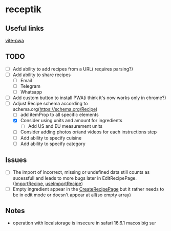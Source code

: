 # receptik

## Useful links

[vite-pwa](https://vite-pwa-org.netlify.app/)

## TODO

- [ ] Add ability to add recipes from a URL( requires parsing?)
- [ ] Add ability to share recipes
  - [ ] Email
  - [ ] Telegram
  - [ ] Whatsapp
- [ ] Add custom button to install PWA(i think it's now works only in chrome?)
- [ ] Adjust Recipe schema according to schema.org(https://schema.org/Recipe)
  - [ ] add itemProp to all specific elements
  - [x] Consider using units and amount for ingredients
    - [ ] Add US and EU measurement units
  - [ ] Consider adding photos or/and videos for each instructions step
  - [ ] Add ability to specify cuisine
  - [ ] Add ability to specify category

## Issues

- [ ] The import of incorrect, missing or undefined data still counts as sucessfull and leads to more bugs later in EditRecipePage.([ImportRecipe](./src/components/recipe-settings/ImportRecipes.tsx), [useImportRecipe](./src/hooks/recipes/useImportRecipe.ts))
- [ ] Empty ingredient appear in the [CreateRecipePage](./src/pages/CreateRecipePage.tsx) but it rather needs to be in edit mode or doesn't appear at all(so empty array)

## Notes

- operation with localstorage is insecure in safari 16.6.1 macos big sur
